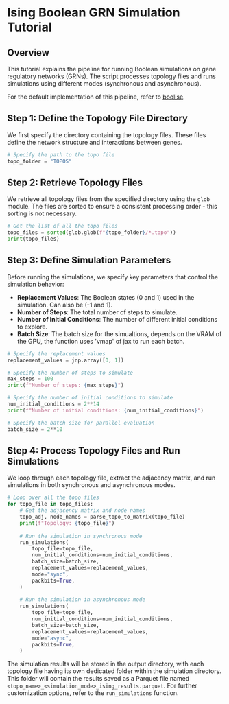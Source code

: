 # Ising Boolean GRN Simulation Tutorial

## Overview

This tutorial explains the pipeline for running Boolean simulations on gene regulatory networks (GRNs). The script processes topology files and runs simulations using different modes (synchronous and asynchronous).

For the default implementation of this pipeline, refer to [boolise](Ising_Script.md).

## Step 1: Define the Topology File Directory

We first specify the directory containing the topology files. These files define the network structure and interactions between genes.

```python
# Specify the path to the topo file
topo_folder = "TOPOS"
```

## Step 2: Retrieve Topology Files

We retrieve all topology files from the specified directory using the `glob` module. The files are sorted to ensure a consistent processing order - this sorting is not necessary.

```python
# Get the list of all the topo files
topo_files = sorted(glob.glob(f"{topo_folder}/*.topo"))
print(topo_files)
```

## Step 3: Define Simulation Parameters

Before running the simulations, we specify key parameters that control the simulation behavior:

- **Replacement Values**: The Boolean states (0 and 1) used in the simulation. Can also be (-1 and 1).
- **Number of Steps**: The total number of steps to simulate.
- **Number of Initial Conditions**: The number of different initial conditions to explore.
- **Batch Size**: The batch size for the simualtions, depends on the VRAM of the GPU, the function uses 'vmap' of jax to run each batch.

```python
# Specify the replacement values
replacement_values = jnp.array([0, 1])

# Specify the number of steps to simulate
max_steps = 100
print(f"Number of steps: {max_steps}")

# Specify the number of initial conditions to simulate
num_initial_conditions = 2**14
print(f"Number of initial conditions: {num_initial_conditions}")

# Specify the batch size for parallel evaluation
batch_size = 2**10
```

## Step 4: Process Topology Files and Run Simulations

We loop through each topology file, extract the adjacency matrix, and run simulations in both synchronous and asynchronous modes.

```python
# Loop over all the topo files
for topo_file in topo_files:
    # Get the adjacency matrix and node names
    topo_adj, node_names = parse_topo_to_matrix(topo_file)
    print(f"Topology: {topo_file}")
    
    # Run the simulation in synchronous mode
    run_simulations(
        topo_file=topo_file,
        num_initial_conditions=num_initial_conditions,
        batch_size=batch_size,
        replacement_values=replacement_values,
        mode="sync",
        packbits=True,
    )
    
    # Run the simulation in asynchronous mode
    run_simulations(
        topo_file=topo_file,
        num_initial_conditions=num_initial_conditions,
        batch_size=batch_size,
        replacement_values=replacement_values,
        mode="async",
        packbits=True,
    )
```

The simulation results will be stored in the output directory, with each topology file having its own dedicated folder within the simulation directory. This folder will contain the results saved as a Parquet file named `<topo_name>_<simulation_mode>_ising_results.parquet`. For further customization options, refer to the `run_simulations` function.
